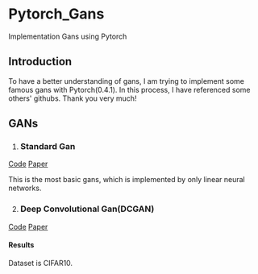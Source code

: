 
# Pytorch_Gans
Implementation Gans using Pytorch

## Introduction
To have a better understanding of gans, I am trying to implement some   
famous gans with Pytorch(0.4.1).
 In this process, I have referenced some others' githubs. Thank you very much!


## GANs

1. ### Standard Gan 
[Code](https://github.com/Septembit/Pytorch_Gans/blob/master/StandardGan.py)   [Paper](https://papers.nips.cc/paper/5423-generative-adversarial-nets.pdf)

This is the most basic gans, which is implemented by only linear neural networks.

2. ### Deep Convolutional Gan(DCGAN)
[Code](https://github.com/Septembit/Pytorch_Gans/blob/master/DCGAN.py)   [Paper](https://arxiv.org/abs/1511.06434)

   #### Results
   Dataset is CIFAR10.
   
